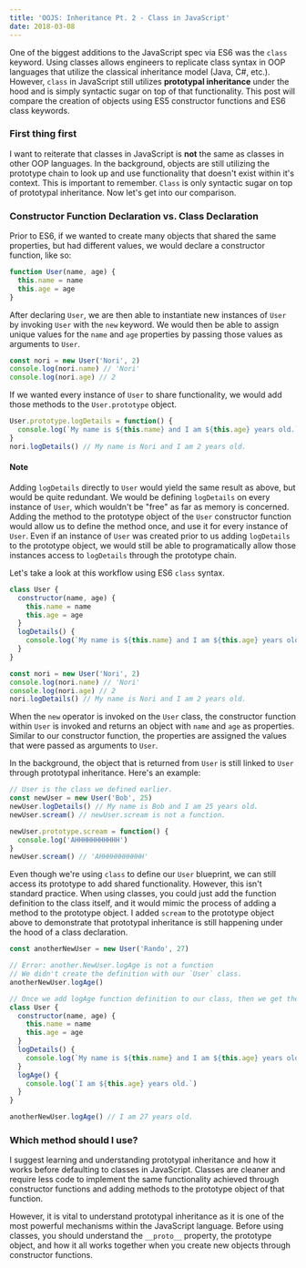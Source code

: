 ```yaml
---
title: 'OOJS: Inheritance Pt. 2 - Class in JavaScript'
date: 2018-03-08
---
```


One of the biggest additions to the JavaScript spec via ES6 was the `class` keyword. Using classes allows engineers to replicate class syntax in OOP languages that utilize the classical inheritance model (Java, C#, etc.). However, `class` in JavaScript still utilizes **prototypal inheritance** under the hood and is simply syntactic sugar on top of that functionality. This post will compare the creation of objects using ES5 constructor functions and ES6 class keywords.

### First thing first

I want to reiterate that classes in JavaScript is **not** the same as classes in other OOP languages. In the background, objects are still utilizing the prototype chain to look up and use functionality that doesn't exist within it's context. This is important to remember. `Class` is only syntactic sugar on top of prototypal inheritance. Now let's get into our comparison.

### Constructor Function Declaration vs. Class Declaration

Prior to ES6, if we wanted to create many objects that shared the same properties, but had different values, we would declare a constructor function, like so:

```javascript
function User(name, age) {
  this.name = name
  this.age = age
}
```

After declaring `User`, we are then able to instantiate new instances of `User` by invoking `User` with the `new` keyword. We would then be able to assign unique values for the `name` and `age` properties by passing those values as arguments to `User`.

```javascript
const nori = new User('Nori', 2)
console.log(nori.name) // 'Nori'
console.log(nori.age) // 2
```

If we wanted every instance of `User` to share functionality, we would add those methods to the `User.prototype` object.

```javascript
User.prototype.logDetails = function() {
  console.log(`My name is ${this.name} and I am ${this.age} years old.`)
}
nori.logDetails() // My name is Nori and I am 2 years old.
```

#### Note

Adding `logDetails` directly to `User` would yield the same result as above, but would be quite redundant. We would be defining `logDetails` on every instance of `User`, which wouldn't be "free" as far as memory is concerned. Adding the method to the prototype object of the `User` constructor function would allow us to define the method once, and use it for every instance of `User`. Even if an instance of `User` was created prior to us adding `logDetails` to the prototype object, we would still be able to programatically allow those instances access to `logDetails` through the prototype chain.

Let's take a look at this workflow using ES6 `class` syntax.

```javascript
class User {
  constructor(name, age) {
    this.name = name
    this.age = age
  }
  logDetails() {
    console.log(`My name is ${this.name} and I am ${this.age} years old.`)
  }
}

const nori = new User('Nori', 2)
console.log(nori.name) // 'Nori'
console.log(nori.age) // 2
nori.logDetails() // My name is Nori and I am 2 years old.
```

When the `new` operator is invoked on the `User` class, the constructor function within `User` is invoked and returns an object with `name` and `age` as properties. Similar to our constructor function, the properties are assigned the values that were passed as arguments to `User`.

In the background, the object that is returned from `User` is still linked to `User` through prototypal inheritance. Here's an example:

```javascript
// User is the class we defined earlier.
const newUser = new User('Bob', 25)
newUser.logDetails() // My name is Bob and I am 25 years old.
newUser.scream() // newUser.scream is not a function.

newUser.prototype.scream = function() {
  console.log('AHHHHHHHHHHH')
}
newUser.scream() // 'AHHHHHHHHHHH'
```

Even though we're using `class` to define our `User` blueprint, we can still access its prototype to add shared functionality. However, this isn't standard practice. When using classes, you could just add the function definition to the class itself, and it would mimic the process of adding a method to the prototype object. I added `scream` to the prototype object above to demonstrate that prototypal inheritance is still happening under the hood of a class declaration.

```javascript
const anotherNewUser = new User('Rando', 27)

// Error: another.NewUser.logAge is not a function
// We didn't create the definition with our `User` class.
anotherNewUser.logAge()

// Once we add logAge function definition to our class, then we get the desired results.
class User {
  constructor(name, age) {
    this.name = name
    this.age = age
  }
  logDetails() {
    console.log(`My name is ${this.name} and I am ${this.age} years old.`)
  }
  logAge() {
    console.log(`I am ${this.age} years old.`)
  }
}

anotherNewUser.logAge() // I am 27 years old.
```

### Which method should I use?

I suggest learning and understanding prototypal inheritance and how it works before defaulting to classes in JavaScript. Classes are cleaner and require less code to implement the same functionality achieved through constructor functions and adding methods to the prototype object of that function.

However, it is vital to understand prototypal inheritance as it is one of the most powerful mechanisms within the JavaScript language. Before using classes, you should understand the `__proto__` property, the prototype object, and how it all works together when you create new objects through constructor functions.
